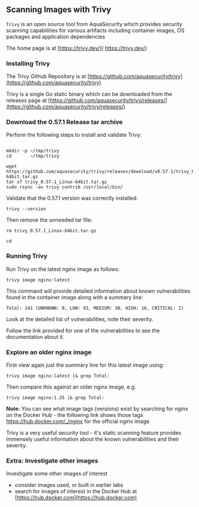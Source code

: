 
## Scanning Images with Trivy

```Trivy``` is  an open source tool from AquaSecurity which provides security scanning capabilities for various artifacts including container images, OS packages and application dependencies

The home page is at [https://trivy.dev/]( https://trivy.dev/)

### Installing Trivy

The Trivy Github Repository is at [https://github.com/aquasecurity/trivy](https://github.com/aquasecurity/trivy)

Trivy is a single Go static binary which can be downloaded from the releases page at [https://github.com/aquasecurity/trivy/releases/](https://github.com/aquasecurity/trivy/releases/)

### Download the 0.57.1 Release tar archive

Perform the following steps to install and validate Trivy:

```

mkdir -p ~/tmp/trivy
cd       ~/tmp/trivy

wget https://github.com/aquasecurity/trivy/releases/download/v0.57.1/trivy_0.57.1_Linux-64bit.tar.gz
tar xf trivy_0.57.1_Linux-64bit.tar.gz
sudo rsync -av trivy contrib /usr/local/bin/
```

Validate that the 0.57.1 version was correctly installed:
```
trivy --version
```

Then remove the unneeded tar file:
```
rm trivy_0.57.1_Linux-64bit.tar.gz

cd
```

### Running Trivy

Run Trivy on the latest nginx image as follows:
```
trivy image nginx:latest
```

This command will provide detailed information about known vulnerabilities found in the container image along with a summary line:
```
Total: 141 (UNKNOWN: 0, LOW: 93, MEDIUM: 30, HIGH: 16, CRITICAL: 2)
```

Look at the detailed list of vulnerabilities, note their severity.

Follow the link provided for one of the vulnerabilities to see the documentation about it.


### Explore an older nginx image

First view again just the summary line for this latest image using:

```trivy image nginx:latest |& grep Total:```

Then compare this against an older nginx image, e.g.

```trivy image nginx:1.25 |& grep Total:```

**Note:** You can see what image tags (versions) exist by searching for nginx on the Docker Hub - the following link shows those tags <a href="https://hub.docker.com/_/nginx" > https://hub.docker.com/_/nginx </a> for the official nginx image

Trivy is a very useful security tool - it's static scanning feature provides immensely useful information about the known vulnerabilities and their severity.

### Extra: Investigate other images

Investigate some other images of interest
- consider images used, or built in earlier labs
- search for images of interest in the Docker Hub at [https://hub.docker.com](https://hub.docker.com)

